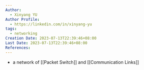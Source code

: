 ```yaml
---
Author:
  - Xinyang YU
Author Profile:
  - https://linkedin.com/in/xinyang-yu
tags:
  - networking
Creation Date: 2023-07-13T22:39:46+08:00
Last Date: 2023-07-13T22:39:46+08:00
References:
---
```

* a network of [[Packet Switch]] and [[Communication Links]]